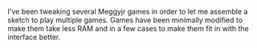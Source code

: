 I've been tweaking several Meggyjr games in order to let me assemble a sketch to play multiple games. Games have been minimally modified to make them take less RAM and in a few cases to make them fit in with the interface better.